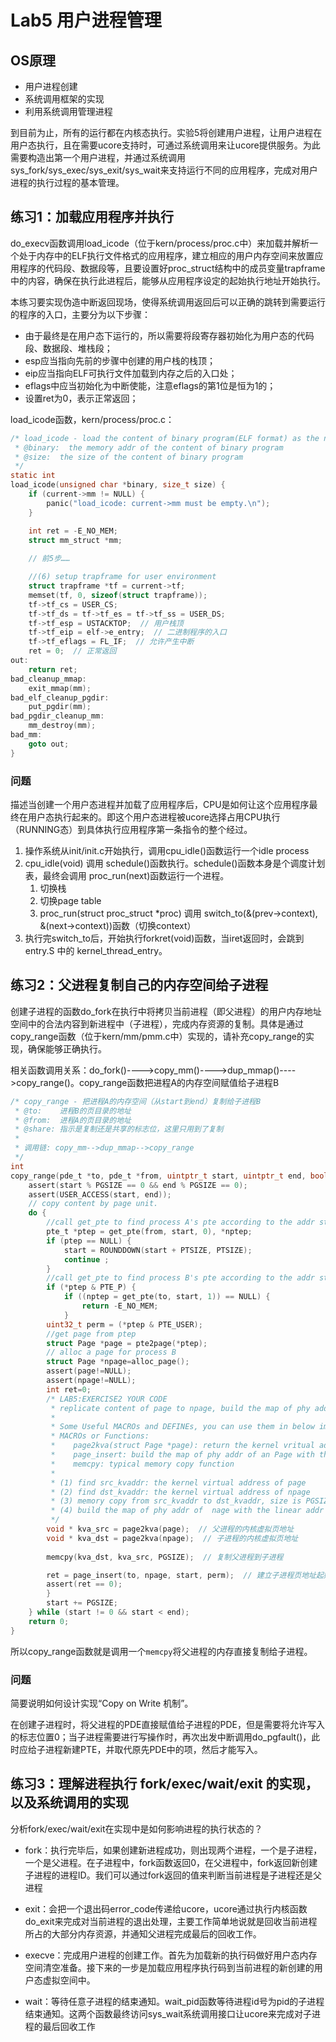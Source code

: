 # Lab5 用户进程管理

## OS原理

- 用户进程创建
- 系统调用框架的实现
- 利用系统调用管理进程

到目前为止，所有的运行都在内核态执行。实验5将创建用户进程，让用户进程在用户态执行，且在需要ucore支持时，可通过系统调用来让ucore提供服务。为此需要构造出第一个用户进程，并通过系统调用sys_fork/sys_exec/sys_exit/sys_wait来支持运行不同的应用程序，完成对用户进程的执行过程的基本管理。

## 练习1：加载应用程序并执行

do_execv函数调用load_icode（位于kern/process/proc.c中）来加载并解析一个处于内存中的ELF执行文件格式的应用程序，建立相应的用户内存空间来放置应用程序的代码段、数据段等，且要设置好proc_struct结构中的成员变量trapframe中的内容，确保在执行此进程后，能够从应用程序设定的起始执行地址开始执行。

本练习要实现伪造中断返回现场，使得系统调用返回后可以正确的跳转到需要运行的程序的入口，主要分为以下步骤：

- 由于最终是在用户态下运行的，所以需要将段寄存器初始化为用户态的代码段、数据段、堆栈段；
- esp应当指向先前的步骤中创建的用户栈的栈顶；
- eip应当指向ELF可执行文件加载到内存之后的入口处；
- eflags中应当初始化为中断使能，注意eflags的第1位是恒为1的；
- 设置ret为0，表示正常返回；

load_icode函数，kern/process/proc.c：

```c
/* load_icode - load the content of binary program(ELF format) as the new content of current process
 * @binary:  the memory addr of the content of binary program
 * @size:  the size of the content of binary program
 */
static int
load_icode(unsigned char *binary, size_t size) {
    if (current->mm != NULL) {
        panic("load_icode: current->mm must be empty.\n");
    }

    int ret = -E_NO_MEM;
    struct mm_struct *mm;
  
    // 前5步……

    //(6) setup trapframe for user environment
    struct trapframe *tf = current->tf;
    memset(tf, 0, sizeof(struct trapframe));
    tf->tf_cs = USER_CS;
    tf->tf_ds = tf->tf_es = tf->tf_ss = USER_DS;
    tf->tf_esp = USTACKTOP;  // 用户栈顶
    tf->tf_eip = elf->e_entry;  // 二进制程序的入口
    tf->tf_eflags = FL_IF;  // 允许产生中断
    ret = 0;  // 正常返回
out:
    return ret;
bad_cleanup_mmap:
    exit_mmap(mm);
bad_elf_cleanup_pgdir:
    put_pgdir(mm);
bad_pgdir_cleanup_mm:
    mm_destroy(mm);
bad_mm:
    goto out;
}
```

### 问题

描述当创建一个用户态进程并加载了应用程序后，CPU是如何让这个应用程序最终在用户态执行起来的。即这个用户态进程被ucore选择占用CPU执行（RUNNING态）到具体执行应用程序第一条指令的整个经过。

1. 操作系统从init/init.c开始执行，调用cpu_idle()函数运行一个idle process
2. cpu_idle(void) 调用 schedule()函数执行。schedule()函数本身是个调度计划表，最终会调用 proc_run(next)函数运行一个进程。
   1. 切换栈	
   2. 切换page table
   3. proc_run(struct proc_struct *proc) 调用 switch_to(&(prev->context), &(next->context))函数（切换context）
3. 执行完switch_to后，开始执行forkret(void)函数，当iret返回时，会跳到entry.S 中的 kernel_thread_entry。

## 练习2：父进程复制自己的内存空间给子进程

创建子进程的函数do_fork在执行中将拷贝当前进程（即父进程）的用户内存地址空间中的合法内容到新进程中（子进程），完成内存资源的复制。具体是通过copy_range函数（位于kern/mm/pmm.c中）实现的，请补充copy_range的实现，确保能够正确执行。

相关函数调用关系：do_fork()---->copy_mm()---->dup_mmap()---->copy_range()。copy_range函数把进程A的内存空间赋值给子进程B

```c
/* copy_range - 把进程A的内存空间（从start到end）复制给子进程B
 * @to:    进程B的页目录的地址
 * @from:  进程A的页目录的地址
 * @share: 指示是复制还是共享的标志位，这里只用到了复制
 *
 * 调用链: copy_mm-->dup_mmap-->copy_range
 */
int
copy_range(pde_t *to, pde_t *from, uintptr_t start, uintptr_t end, bool share) {
    assert(start % PGSIZE == 0 && end % PGSIZE == 0);
    assert(USER_ACCESS(start, end));
    // copy content by page unit.
    do {
        //call get_pte to find process A's pte according to the addr start
        pte_t *ptep = get_pte(from, start, 0), *nptep;
        if (ptep == NULL) {
            start = ROUNDDOWN(start + PTSIZE, PTSIZE);
            continue ;
        }
        //call get_pte to find process B's pte according to the addr start. If pte is NULL, just alloc a PT
        if (*ptep & PTE_P) {
            if ((nptep = get_pte(to, start, 1)) == NULL) {
                return -E_NO_MEM;
            }
        uint32_t perm = (*ptep & PTE_USER);
        //get page from ptep
        struct Page *page = pte2page(*ptep);
        // alloc a page for process B
        struct Page *npage=alloc_page();
        assert(page!=NULL);
        assert(npage!=NULL);
        int ret=0;
        /* LAB5:EXERCISE2 YOUR CODE
         * replicate content of page to npage, build the map of phy addr of nage with the linear addr start
         *
         * Some Useful MACROs and DEFINEs, you can use them in below implementation.
         * MACROs or Functions:
         *    page2kva(struct Page *page): return the kernel vritual addr of memory which page managed (SEE pmm.h)
         *    page_insert: build the map of phy addr of an Page with the linear addr la
         *    memcpy: typical memory copy function
         *
         * (1) find src_kvaddr: the kernel virtual address of page
         * (2) find dst_kvaddr: the kernel virtual address of npage
         * (3) memory copy from src_kvaddr to dst_kvaddr, size is PGSIZE
         * (4) build the map of phy addr of  nage with the linear addr start
         */
        void * kva_src = page2kva(page);  // 父进程的内核虚拟页地址  
        void * kva_dst = page2kva(npage);  // 子进程的内核虚拟页地址
    
        memcpy(kva_dst, kva_src, PGSIZE);  // 复制父进程到子进程 

        ret = page_insert(to, npage, start, perm);  // 建立子进程页地址起始位置与物理地址的映射关系(prem是权限) 
        assert(ret == 0);
        }
        start += PGSIZE;
    } while (start != 0 && start < end);
    return 0;
}
```

所以copy_range函数就是调用一个`memcpy`将父进程的内存直接复制给子进程。

### 问题

简要说明如何设计实现“Copy on Write 机制”。

在创建子进程时，将父进程的PDE直接赋值给子进程的PDE，但是需要将允许写入的标志位置0；当子进程需要进行写操作时，再次出发中断调用do_pgfault()，此时应给子进程新建PTE，并取代原先PDE中的项，然后才能写入。

## 练习3：理解进程执行 fork/exec/wait/exit 的实现，以及系统调用的实现

分析fork/exec/wait/exit在实现中是如何影响进程的执行状态的？

* fork：执行完毕后，如果创建新进程成功，则出现两个进程，一个是子进程，一个是父进程。在子进程中，fork函数返回0，在父进程中，fork返回新创建子进程的进程ID。我们可以通过fork返回的值来判断当前进程是子进程还是父进程

* exit：会把一个退出码error_code传递给ucore，ucore通过执行内核函数do_exit来完成对当前进程的退出处理，主要工作简单地说就是回收当前进程所占的大部分内存资源，并通知父进程完成最后的回收工作。

* execve：完成用户进程的创建工作。首先为加载新的执行码做好用户态内存空间清空准备。接下来的一步是加载应用程序执行码到当前进程的新创建的用户态虚拟空间中。
* wait：等待任意子进程的结束通知。wait_pid函数等待进程id号为pid的子进程结束通知。这两个函数最终访问sys_wait系统调用接口让ucore来完成对子进程的最后回收工作